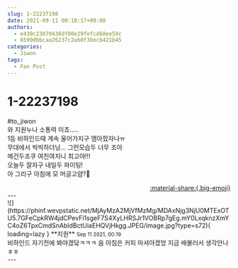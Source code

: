 ```yaml
---
slug: 1-22237198
date: 2021-09-11 00:18:17+09:00
authors:
  - e430c23079438df00e29fefcd68ee59c
  - 6599dbbcaa26237c2ab0f3becb421b45
categories:
  - Jiwon
tags:
  - Fan Post
---
```


# 1-22237198

<div class="post-container" markdown="1">
<div class="content-container md-sidebar__scrollwrap" markdown="1">

\#to_jiwon<br>와 지원누나 소통력 미쵸.....<br>1등 비하인드때 계속 울어가지구 맴아팠자나ㅠ<br>무대에서 씩씩하더닝...  그런모습두 너무 조아<br>메건두조쿠 여친여치니 최고야!!!<br>오늘두 잘자구 내일두 파이팅!<br>아 그리구 아침에 모 머글고얌?🤔

</div>
</div>

<div style="text-align: right;" markdown="1">
<a href="https://weverse.io/fromis9/fanpost/1-22237198" style="text-align: right;">:material-share:{.big-emoji}</a>
</div>
---

<div class="comments-container md-sidebar__scrollwrap" markdown="1">
<div class="comment" markdown="1">
<div class='id-container' markdown="1">
![](https://phinf.wevpstatic.net/MjAyMzA2MjVfMzMg/MDAxNjg3NjU0MTExOTU5.7GFeCpkRW4jdCPevFi1sgeF7S4XyLHRSJr1VOBRp7gEg.mY0LxqknzXmYC4oZ6TpxCmdSnAbldBctUiaEHQVjHkgg.JPEG/image.jpg?type=s72){ loading=lazy }
**<span class="artist">지원</span>** <small>Sep 11 2021, 00:19</small><br>
</div>
<div class='comment-body' markdown="1">
비하인드 자기전에 봐야겠닼ㅋㅋㅋ 음 아침은 커피 마셔야겠엉 지금 배불러서 생각안나 ㅎㅎ 
</div>
</div>
</div>
---

